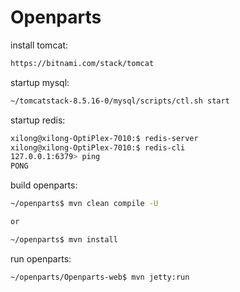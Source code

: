 # Openparts

install tomcat:
```sh
https://bitnami.com/stack/tomcat
```
startup mysql:
```sh
~/tomcatstack-8.5.16-0/mysql/scripts/ctl.sh start
```
startup redis:
```sh
xilong@xilong-OptiPlex-7010:$ redis-server
xilong@xilong-OptiPlex-7010:$ redis-cli
127.0.0.1:6379> ping
PONG
```
build openparts:
```sh
~/openparts$ mvn clean compile -U

or

~/openparts$ mvn install
```
run openparts:
```sh
~/openparts/Openparts-web$ mvn jetty:run
```

